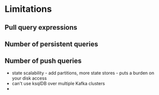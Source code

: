 # Limitations

## Pull query expressions

## Number of persistent queries

## Number of push queries

- state scalability - add partitions, more state stores - puts a burden on your disk access
- can't use ksqlDB over multiple Kafka clusters
- 